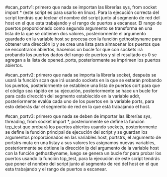 #scan_portv1: primero que nada se importan las librerías sys, from socket import * (este script es para usarlo en linux). Para la ejecución correcta del script tendrás que teclear el nombre del script junto al segmento de red del host en el que esta trabajando y el rango de puertos a escanear. El rango de puertos proporcionado como segundo argumento se transforma en una lista de la que se obtienen dos valores, posteriormente el argumento guardado en la variable host se procesa con la función gethostbyname para obtener una dirección ip y se crea una lista para almacenar los puertos que se encontraron abiertos, hacemos un bucle for que con sockets irá probando los puertos dados del rango de puertos y si el resultado es 0 se agregan a la lista de opened_ports, posteriormente se imprimen los puertos abiertos.

#scan_portv2: primero que nada se importa la librería socket, después se usará la función scan que irá usando sockets en la que se estarán probando los puertos, posteriormente se establece una lista de puertos cort para que el código sea rápido en su ejecución, posteriormente se hace un bucle for para cada dirección del segmento establecido en la variable addr, posteriormente evalúa cada uno de los puertos en la variable ports, para esto deberás dar el segmento de red en la que está trabajando el host.

#scan_portv3: primero que nada se deben de importar las librerías sys, threading, from socket import *, posteriormente se define la función tcp_test que probará los puertos abiertos usando sockets, posteriormente se define la función principal de ejecución del script y se guardan los argumentos proporcionados en las variables host, portstrs, el argumento de portstrs muta en una listay a sus valores les asignamos nuevas variables, posteriormente se obtiene la dirección ip del argumento de la variable host con la función gethostbyname, luego se genera un bucle for para probar los puertos usando la función tcp_test, para la ejecución de este script tendrás que poner el nombre del script junto al segmento de red del host en el que esta trabajando y el rango de puertos a escanear.
